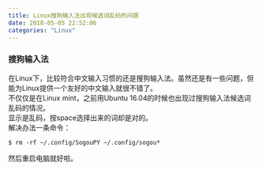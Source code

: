 ```yaml
---
title: Linux搜狗输入法出现候选词乱码的问题
date: 2018-05-05 22:52:06
categories: "Linux"
---
```

### 搜狗输入法  
在Linux下，比较符合中文输入习惯的还是搜狗输入法。虽然还是有一些问题，但能为Linux提供一个友好的中文输入就很不错了。  
不仅仅是在Linux mint，之前用Ubuntu 16.04的时候也出现过搜狗输入法候选词乱码的情况。  
显示是乱码，按space选择出来的词却是对的。  
解决办法一条命令：  
```
$ rm -rf ~/.config/SogouPY ~/.config/sogou*  
```
然后重启电脑就好啦。